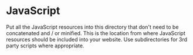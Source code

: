 JavaScript
==========

Put all the JavaScript resources into this directory that don't need to be concatenated and / or minified. This is the location from where JavaScript resources should be included into your website. Use subdirectories for 3rd party scripts where appropriate.